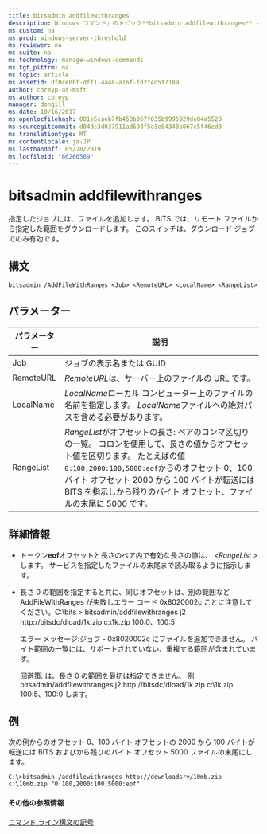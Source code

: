 ```yaml
---
title: bitsadmin addfilewithranges
description: Windows コマンド」のトピック**bitsadmin addfilewithranges** -指定されたジョブにファイルを追加します。 BITS では、リモート ファイルから指定した範囲をダウンロードします。
ms.custom: na
ms.prod: windows-server-threshold
ms.reviewer: na
ms.suite: na
ms.technology: manage-windows-commands
ms.tgt_pltfrm: na
ms.topic: article
ms.assetid: df0ce0bf-dff1-4a48-a16f-fd2f4d5f7189
author: coreyp-at-msft
ms.author: coreyp
manager: dongill
ms.date: 10/16/2017
ms.openlocfilehash: 081e5caeb7fb458b367f035b9995929de84a5528
ms.sourcegitcommit: d84dc3d037911ad698f5e3e84348b867c5f46ed8
ms.translationtype: MT
ms.contentlocale: ja-JP
ms.lasthandoff: 05/28/2019
ms.locfileid: "66266569"
---
```

# <a name="bitsadmin-addfilewithranges"></a>bitsadmin addfilewithranges

指定したジョブには、ファイルを追加します。 BITS では、リモート ファイルから指定した範囲をダウンロードします。 このスイッチは、ダウンロード ジョブでのみ有効です。

## <a name="syntax"></a>構文

```
bitsadmin /AddFileWithRanges <Job> <RemoteURL> <LocalName> <RangeList>
```

## <a name="parameters"></a>パラメーター

|パラメーター|説明|
|---------|-----------|
|Job|ジョブの表示名または GUID|
|RemoteURL|*RemoteURL*は、サーバー上のファイルの URL です。|
|LocalName|*LocalName*ローカル コンピューター上のファイルの名前を指定します。 *LocalName*ファイルへの絶対パスを含める必要があります。|
|RangeList|*RangeList*がオフセットの長さ: ペアのコンマ区切りの一覧。 コロンを使用して、長さの値からオフセット値を区切ります。 たとえばの値`0:100,2000:100,5000:eof`からのオフセット 0、100 バイト オフセット 2000 から 100 バイトが転送には BITS を指示しから残りのバイト オフセット、ファイルの末尾に 5000 です。|

## <a name="more-information"></a>詳細情報

-   トークン**eof**オフセットと長さのペア内で有効な長さの値は、  *\<RangeList >* します。 サービスを指定したファイルの末尾まで読み取るように指示します。
-   長さ 0 の範囲を指定すると共に、同じオフセットは、別の範囲など AddFileWithRanges が失敗しエラー コード 0x8020002c ことに注意してください。C:\bits > bitsadmin/addfilewithranges j2 http://bitsdc/dload/1k.zip c:\1k.zip 100:0、100:5

    エラー メッセージ:ジョブ - 0x8020002c にファイルを追加できません。 バイト範囲の一覧には、サポートされていない、重複する範囲が含まれています。

    回避策: は、長さ 0 の範囲を最初は指定できません。 例: bitsadmin/addfilewithranges j2 http://bitsdc/dload/1k.zip c:\1k.zip 100:5、100:0 します。

## <a name="examples"></a>例

次の例からのオフセット 0、100 バイト オフセットの 2000 から 100 バイトが転送には BITS およびから残りのバイト オフセット 5000 ファイルの末尾にします。
```
C:\>bitsadmin /addfilewithranges http://downloadsrv/10mb.zip c:\10mb.zip "0:100,2000:100,5000:eof"
```

#### <a name="additional-references"></a>その他の参照情報

[コマンド ライン構文の記号](command-line-syntax-key.md)